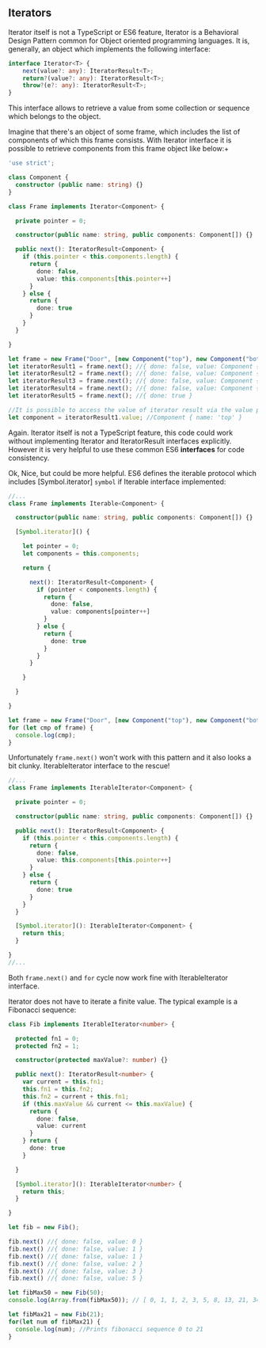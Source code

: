 ## Iterators

Iterator itself is not a TypeScript or ES6 feature, Iterator is a Behavioral Design Pattern common for Object oriented programming languages. It is, generally, an object which implements the following interface:

```ts
interface Iterator<T> {
    next(value?: any): IteratorResult<T>;
    return?(value?: any): IteratorResult<T>;
    throw?(e?: any): IteratorResult<T>;
}
```

This interface allows to retrieve a value from some collection or sequence which belongs to the object.

Imagine that there's an object of some frame, which includes the list of components of which this frame consists. With Iterator interface it is possible to retrieve components from this frame object like below:+

```ts
'use strict';

class Component {
  constructor (public name: string) {}
}

class Frame implements Iterator<Component> {

  private pointer = 0;

  constructor(public name: string, public components: Component[]) {}

  public next(): IteratorResult<Component> {
    if (this.pointer < this.components.length) {
      return {
        done: false,
        value: this.components[this.pointer++]
      }
    } else {
      return {
        done: true
      }
    }
  }

}

let frame = new Frame("Door", [new Component("top"), new Component("bottom"), new Component("left"), new Component("right")]);
let iteratorResult1 = frame.next(); //{ done: false, value: Component { name: 'top' } }
let iteratorResult2 = frame.next(); //{ done: false, value: Component { name: 'bottom' } }
let iteratorResult3 = frame.next(); //{ done: false, value: Component { name: 'left' } }
let iteratorResult4 = frame.next(); //{ done: false, value: Component { name: 'right' } }
let iteratorResult5 = frame.next(); //{ done: true }

//It is possible to access the value of iterator result via the value property:
let component = iteratorResult1.value; //Component { name: 'top' }
```

Again. Iterator itself is not a TypeScript feature, this code could work without implementing Iterator and IteratorResult interfaces explicitly. However it is very helpful to use these common ES6 __interfaces__ for code consistency.

Ok, Nice, but could be more helpful. ES6 defines the iterable protocol which includes [Symbol.iterator] `symbol` if Iterable interface implemented:

```ts
//...
class Frame implements Iterable<Component> {

  constructor(public name: string, public components: Component[]) {}

  [Symbol.iterator]() {

    let pointer = 0;
    let components = this.components;

    return {

      next(): IteratorResult<Component> {
        if (pointer < components.length) {
          return {
            done: false,
            value: components[pointer++]
          }
        } else {
          return {
            done: true
          }
        }
      }

    }

  }

}

let frame = new Frame("Door", [new Component("top"), new Component("bottom"), new Component("left"), new Component("right")]);
for (let cmp of frame) {
  console.log(cmp);
}
```

Unfortunately `frame.next()` won't work with this pattern and it also looks a bit clunky. IterableIterator interface to the rescue!

```ts
//...
class Frame implements IterableIterator<Component> {

  private pointer = 0;

  constructor(public name: string, public components: Component[]) {}

  public next(): IteratorResult<Component> {
    if (this.pointer < this.components.length) {
      return {
        done: false,
        value: this.components[this.pointer++]
      }
    } else {
      return {
        done: true
      }
    }
  }

  [Symbol.iterator](): IterableIterator<Component> {
    return this;
  }

}
//...
```

Both `frame.next()` and `for` cycle now work fine with IterableIterator interface.

Iterator does not have to iterate a finite value. The typical example is a Fibonacci sequence:

```ts
class Fib implements IterableIterator<number> {

  protected fn1 = 0;
  protected fn2 = 1;

  constructor(protected maxValue?: number) {}

  public next(): IteratorResult<number> {
    var current = this.fn1;
    this.fn1 = this.fn2;
    this.fn2 = current + this.fn1;
    if (this.maxValue && current <= this.maxValue) {
      return {
        done: false,
        value: current
      }
    } return {
      done: true
    }

  }

  [Symbol.iterator](): IterableIterator<number> {
    return this;
  }

}

let fib = new Fib();

fib.next() //{ done: false, value: 0 }
fib.next() //{ done: false, value: 1 }
fib.next() //{ done: false, value: 1 }
fib.next() //{ done: false, value: 2 }
fib.next() //{ done: false, value: 3 }
fib.next() //{ done: false, value: 5 }

let fibMax50 = new Fib(50);
console.log(Array.from(fibMax50)); // [ 0, 1, 1, 2, 3, 5, 8, 13, 21, 34 ]

let fibMax21 = new Fib(21);
for(let num of fibMax21) {
  console.log(num); //Prints fibonacci sequence 0 to 21
}
```
